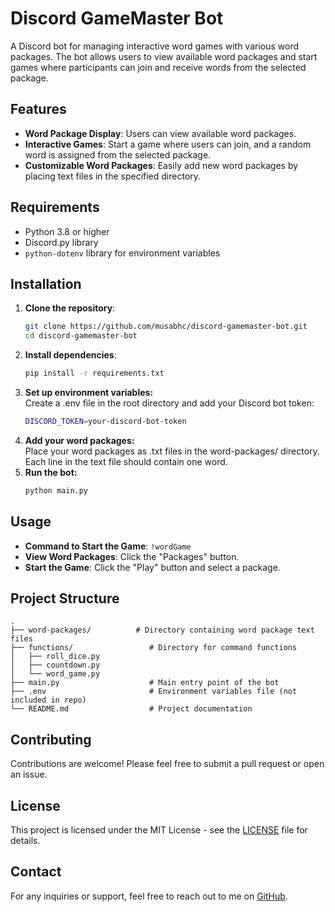 # Discord GameMaster Bot

A Discord bot for managing interactive word games with various word packages. The bot allows users to view available word packages and start games where participants can join and receive words from the selected package.

## Features

- **Word Package Display**: Users can view available word packages.
- **Interactive Games**: Start a game where users can join, and a random word is assigned from the selected package.
- **Customizable Word Packages**: Easily add new word packages by placing text files in the specified directory.

## Requirements

- Python 3.8 or higher
- Discord.py library
- `python-dotenv` library for environment variables

## Installation

1. **Clone the repository**:
   ```bash
   git clone https://github.com/musabhc/discord-gamemaster-bot.git
   cd discord-gamemaster-bot
   ```
2. **Install dependencies**:
   ```bash
   pip install -r requirements.txt
   ```
3. **Set up environment variables:**<br>
   Create a .env file in the root directory and add your Discord bot token:
   ```bash
   DISCORD_TOKEN=your-discord-bot-token
   ```
4. **Add your word packages:**<br>
   Place your word packages as .txt files in the word-packages/ directory. Each line in the text file should contain one word.
5. **Run the bot:**
   ```bash
   python main.py
   ```
## Usage

- **Command to Start the Game**: `!wordGame`
- **View Word Packages**: Click the "Packages" button.
- **Start the Game**: Click the "Play" button and select a package.

## Project Structure

```plaintext
.
├── word-packages/          # Directory containing word package text files
├── functions/                 # Directory for command functions
│   ├── roll_dice.py
│   ├── countdown.py
│   └── word_game.py
├── main.py                    # Main entry point of the bot
├── .env                       # Environment variables file (not included in repo)
└── README.md                  # Project documentation
```
## Contributing

Contributions are welcome! Please feel free to submit a pull request or open an issue.

## License

This project is licensed under the MIT License - see the [LICENSE](LICENSE) file for details.

## Contact

For any inquiries or support, feel free to reach out to me on [GitHub](https://github.com/musabhc).


